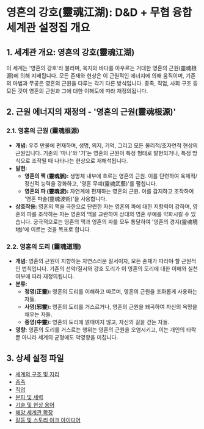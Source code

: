 # 영혼의 강호(靈魂江湖): D&D + 무협 융합 세계관 설정집 개요

## 1. 세계관 개요: 영혼의 강호(靈魂江湖)

이 세계는 '영혼의 강호'라 불리며, 육지와 바다를 아우르는 거대한 영혼의 근원(靈魂根源)에 의해 지배됩니다. 모든 존재와 현상은 이 근원적인 에너지에 의해 움직이며, 기존의 마법과 무공은 영혼의 근원을 다루는 각기 다른 방식입니다. 종족, 직업, 사회 구조 등 모든 것이 영혼의 근원과 그에 대한 이해도에 따라 재정의됩니다.

## 2. 근원 에너지의 재정의 - '영혼의 근원(靈魂根源)'

### 2.1. 영혼의 근원 (靈魂根源)

*   **개념:** 우주 만물에 편재하며, 생명, 의지, 기억, 그리고 모든 물리적/초자연적 현상의 근원입니다. 기존의 '마나'와 '기'는 영혼의 근원이 특정 형태로 발현되거나, 특정 방식으로 조작될 때 나타나는 현상으로 재해석됩니다.
*   **발현:**
    *   **영혼의 맥 (靈魂脈):** 생명체 내부에 흐르는 영혼의 근원. 이를 단련하여 육체적/정신적 능력을 강화하고, '영혼 무예(靈魂武藝)'를 펼칩니다.
    *   **영혼의 파 (靈魂波):** 자연계에 편재하는 영혼의 근원. 이를 감지하고 조작하여 '영혼 파술(靈魂波術)'을 사용합니다.
*   **상호작용:** 영혼의 맥을 극한으로 단련한 자는 영혼의 파에 대한 저항력이 강하며, 영혼의 파를 조작하는 자는 영혼의 맥을 교란하여 상대의 영혼 무예를 약화시킬 수 있습니다. 궁극적으로는 영혼의 맥과 영혼의 파를 모두 통달하여 '영혼의 경지(靈魂境地)'에 이르는 것을 목표로 합니다.

### 2.2. 영혼의 도리 (靈魂道理)

*   **개념:** 영혼의 근원이 지향하는 자연스러운 질서이자, 모든 존재가 따라야 할 근원적인 법칙입니다. 기존의 선악/질서와 강호 도리가 이 영혼의 도리에 대한 이해와 실천 여부에 따라 재정의됩니다.
*   **분류:**
    *   **정영(正靈):** 영혼의 도리를 이해하고 따르며, 영혼의 근원을 조화롭게 사용하는 자들.
    *   **사영(邪靈):** 영혼의 도리를 거스르거나, 영혼의 근원을 왜곡하여 자신의 욕망을 채우는 자들.
    *   **중영(中靈):** 영혼의 도리에 얽매이지 않고, 자신의 길을 걷는 자들.
*   **영향:** 영혼의 도리를 거스르는 행위는 영혼의 근원을 오염시키고, 이는 개인의 타락뿐 아니라 세계의 균형에도 악영향을 미칩니다.

## 3. 상세 설정 파일

*   [세계의 구조 및 지리](02_geography.md)
*   [종족](03_races.md)
*   [직업](04_professions.md)
*   [문파 및 세력](05_factions.md)
*   [기술 및 현상 용어](01_energy_system.md)
*   [해양 세계관 확장](06_marine_world.md)
*   [갈등 및 스토리 아크 아이디어](07_conflicts.md)
